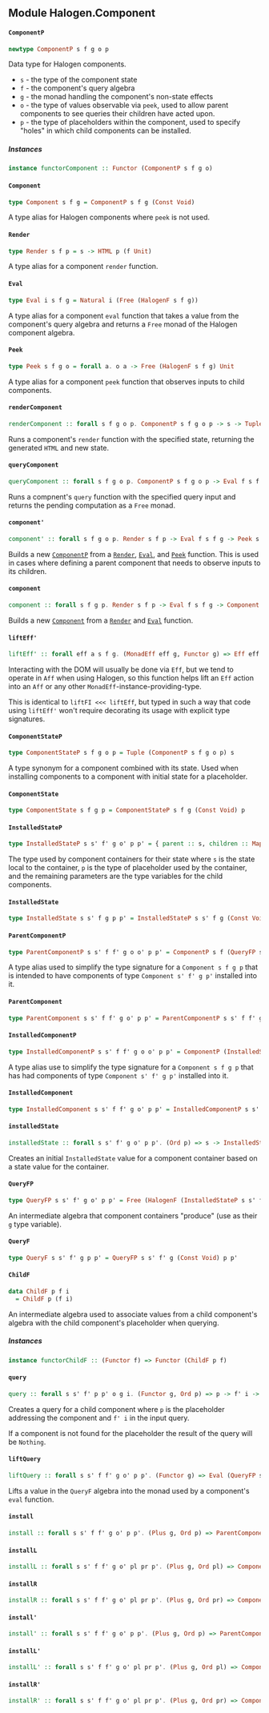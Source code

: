 ## Module Halogen.Component

#### `ComponentP`

``` purescript
newtype ComponentP s f g o p
```

Data type for Halogen components.
- `s` - the type of the component state
- `f` - the component's query algebra
- `g` - the monad handling the component's non-state effects
- `o` - the type of values observable via `peek`, used to allow parent
        components to see queries their children have acted upon.
- `p` - the type of placeholders within the component, used to specify
        "holes" in which child components can be installed.

##### Instances
``` purescript
instance functorComponent :: Functor (ComponentP s f g o)
```

#### `Component`

``` purescript
type Component s f g = ComponentP s f g (Const Void)
```

A type alias for Halogen components where `peek` is not used.

#### `Render`

``` purescript
type Render s f p = s -> HTML p (f Unit)
```

A type alias for a component `render` function.

#### `Eval`

``` purescript
type Eval i s f g = Natural i (Free (HalogenF s f g))
```

A type alias for a component `eval` function that takes a value from the
component's query algebra and returns a `Free` monad of the Halogen
component algebra.

#### `Peek`

``` purescript
type Peek s f g o = forall a. o a -> Free (HalogenF s f g) Unit
```

A type alias for a component `peek` function that observes inputs to child
components.

#### `renderComponent`

``` purescript
renderComponent :: forall s f g o p. ComponentP s f g o p -> s -> Tuple (HTML p (f Unit)) s
```

Runs a component's `render` function with the specified state, returning
the generated `HTML` and new state.

#### `queryComponent`

``` purescript
queryComponent :: forall s f g o p. ComponentP s f g o p -> Eval f s f g
```

Runs a compnent's `query` function with the specified query input and
returns the pending computation as a `Free` monad.

#### `component'`

``` purescript
component' :: forall s f g o p. Render s f p -> Eval f s f g -> Peek s f g o -> ComponentP s f g o p
```

Builds a new [`ComponentP`](#componentp) from a [`Render`](#render),
[`Eval`](#eval), and [`Peek`](#peek) function. This is used in cases where
defining a parent component that needs to observe inputs to its children.

#### `component`

``` purescript
component :: forall s f g p. Render s f p -> Eval f s f g -> Component s f g p
```

Builds a new [`Component`](#component) from a [`Render`](#render) and
[`Eval`](#eval) function.

#### `liftEff'`

``` purescript
liftEff' :: forall eff a s f g. (MonadEff eff g, Functor g) => Eff eff a -> Free (HalogenF s f g) a
```

Interacting with the DOM will usually be done via `Eff`, but we tend to
operate in `Aff` when using Halogen, so this function helps lift an `Eff`
action into an `Aff` or any other `MonadEff`-instance-providing-type.

This is identical to `liftFI <<< liftEff`, but typed in such a way that
code using `liftEff'` won't require decorating its usage with explicit
type signatures.

#### `ComponentStateP`

``` purescript
type ComponentStateP s f g o p = Tuple (ComponentP s f g o p) s
```

A type synonym for a component combined with its state. Used when
installing components to a component with initial state for a placeholder.

#### `ComponentState`

``` purescript
type ComponentState s f g p = ComponentStateP s f g (Const Void) p
```

#### `InstalledStateP`

``` purescript
type InstalledStateP s s' f' g o' p p' = { parent :: s, children :: Map p (ComponentStateP s' f' g o' p') }
```

The type used by component containers for their state where `s` is the
state local to the container, `p` is the type of placeholder used by the
container, and the remaining parameters are the type variables for the
child components.

#### `InstalledState`

``` purescript
type InstalledState s s' f g p p' = InstalledStateP s s' f g (Const Void) p p'
```

#### `ParentComponentP`

``` purescript
type ParentComponentP s s' f f' g o o' p p' = ComponentP s f (QueryFP s s' f' g o' p p') o p
```

A type alias used to simplify the type signature for a `Component s f g p`
that is intended to have components of type `Component s' f' g p'`
installed into it.

#### `ParentComponent`

``` purescript
type ParentComponent s s' f f' g o' p p' = ParentComponentP s s' f f' g (Const Void) o' p p'
```

#### `InstalledComponentP`

``` purescript
type InstalledComponentP s s' f f' g o o' p p' = ComponentP (InstalledStateP s s' f' g o' p p') (Coproduct f (ChildF p f')) g o p'
```

A type alias use to simplify the type signature for a `Component s f g p`
that has had components of type `Component s' f' g p'` installed into it.

#### `InstalledComponent`

``` purescript
type InstalledComponent s s' f f' g o' p p' = InstalledComponentP s s' f f' g (Const Void) o' p p'
```

#### `installedState`

``` purescript
installedState :: forall s s' f' g o' p p'. (Ord p) => s -> InstalledStateP s s' f' g o' p p'
```

Creates an initial `InstalledState` value for a component container based
on a state value for the container.

#### `QueryFP`

``` purescript
type QueryFP s s' f' g o' p p' = Free (HalogenF (InstalledStateP s s' f' g o' p p') (ChildF p f') g)
```

An intermediate algebra that component containers "produce" (use as their
`g` type variable).

#### `QueryF`

``` purescript
type QueryF s s' f' g p p' = QueryFP s s' f' g (Const Void) p p'
```

#### `ChildF`

``` purescript
data ChildF p f i
  = ChildF p (f i)
```

An intermediate algebra used to associate values from a child component's
algebra with the child component's placeholder when querying.

##### Instances
``` purescript
instance functorChildF :: (Functor f) => Functor (ChildF p f)
```

#### `query`

``` purescript
query :: forall s s' f' p p' o g i. (Functor g, Ord p) => p -> f' i -> QueryFP s s' f' g o p p' (Maybe i)
```

Creates a query for a child component where `p` is the placeholder
addressing the component and `f' i` in the input query.

If a component is not found for the placeholder the result of the query
will be `Nothing`.

#### `liftQuery`

``` purescript
liftQuery :: forall s s' f f' g o' p p'. (Functor g) => Eval (QueryFP s s' f' g o' p p') s f (QueryFP s s' f' g o' p p')
```

Lifts a value in the `QueryF` algebra into the monad used by a component's
`eval` function.

#### `install`

``` purescript
install :: forall s s' f f' g o' p p'. (Plus g, Ord p) => ParentComponent s s' f f' g o' p p' -> (p -> ComponentStateP s' f' g o' p') -> InstalledComponent s s' f f' g o' p p'
```

#### `installL`

``` purescript
installL :: forall s s' f f' g o' pl pr p'. (Plus g, Ord pl) => Component s f (QueryFP s s' f' g o' pl p') (Either pl pr) -> (pl -> ComponentStateP s' f' g o' p') -> Component (InstalledStateP s s' f' g o' pl p') (Coproduct f (ChildF pl f')) g (Either p' pr)
```

#### `installR`

``` purescript
installR :: forall s s' f f' g o' pl pr p'. (Plus g, Ord pr) => Component s f (QueryFP s s' f' g o' pr p') (Either pl pr) -> (pr -> ComponentStateP s' f' g o' p') -> Component (InstalledStateP s s' f' g o' pr p') (Coproduct f (ChildF pr f')) g (Either pl p')
```

#### `install'`

``` purescript
install' :: forall s s' f f' g o' p p'. (Plus g, Ord p) => ParentComponentP s s' f f' g (ChildF p f') o' p p' -> (p -> ComponentStateP s' f' g o' p') -> InstalledComponentP s s' f f' g (ChildF p f') o' p p'
```

#### `installL'`

``` purescript
installL' :: forall s s' f f' g o' pl pr p'. (Plus g, Ord pl) => ComponentP s f (QueryFP s s' f' g o' pl p') (ChildF pl f') (Either pl pr) -> (pl -> ComponentStateP s' f' g o' p') -> ComponentP (InstalledStateP s s' f' g o' pl p') (Coproduct f (ChildF pl f')) g (ChildF pl f') (Either p' pr)
```

#### `installR'`

``` purescript
installR' :: forall s s' f f' g o' pl pr p'. (Plus g, Ord pr) => ComponentP s f (QueryFP s s' f' g o' pr p') (ChildF pr f') (Either pl pr) -> (pr -> ComponentStateP s' f' g o' p') -> ComponentP (InstalledStateP s s' f' g o' pr p') (Coproduct f (ChildF pr f')) g (ChildF pr f') (Either pl p')
```


